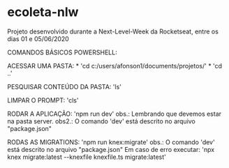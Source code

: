 # ecoleta-nlw
 Projeto desenvolvido durante a Next-Level-Week da Rocketseat, entre os dias 01 e 05/06/2020

COMANDOS BÁSICOS POWERSHELL:

ACESSAR UMA PASTA:
    * 'cd c:/users/afonson1/documents/projetos/'
    * 'cd ..'

PESQUISAR CONTEÚDO DA PASTA: 'ls'

LIMPAR O PROMPT: 'cls'

RODAR A APLICAÇÃO: 'npm run dev'
    obs.: Lembrando que devemos estar na pasta server.
    obs2.: O comando 'dev' está descrito no arquivo "package.json"

RODAS AS MIGRATIONS: 'npm  run knex:migrate'
    obs.: O comando 'dev' está descrito no arquivo "package.json"
    Em caso de erro executar: 'npx knex migrate:latest --knexfile knexfile.ts migrate:latest'